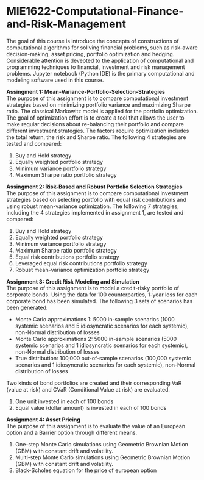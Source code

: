 # MIE1622-Computational-Finance-and-Risk-Management
The goal of this course is introduce the concepts of constructions of computational algorithms for soliving financial problems, such as risk-aware decision-making, asset pricing, portfolio optimization and hedging. Considerable attention is deveoted to the application of computational and programming techniques to financial, investment and risk management problems. Jupyter notebook (Python IDE) is the primary computational and modeling software used in this course. <br>

**Assingment 1: Mean-Variance-Portfolio-Selection-Strategies** <br>
The purpose of this assignment is to compare computational investment strategies based on minimizing portfolio variance and maximizing Sharpe ratio. The classical Markowitz model is applied for the portfolio optimization. The goal of optimization effort is to create a tool that allows the user to make regular decisions about re-balancing their portfolio and compare different investment strategies. The factors require optimization includes the total return, the risk and Sharpe ratio. The following 4 strategies are tested and compared:
1. Buy and Hold strategy
2. Equally weighted portfolio strategy
3. Minimum variance portfolio strategy
4. Maximum Sharpe ratio portfolio strategy

**Assingment 2: Risk-Based and Robust Portfolio Selection Strategies** <br>
The purpose of this assignment is to compare computational investment strategies based on selecting portfolio with equal risk contributions and using robust mean-variance optimization. The following 7 strategies, including the 4 strategies implemented in assignment 1, are tested and compared:
1. Buy and Hold strategy
2. Equally weighted portfolio strategy
3. Minimum variance portfolio strategy
4. Maximum Sharpe ratio portfolio strategy
5. Equal risk contributions portfolio strategy
6. Leveraged equal risk contributions portfolio strategy
7. Robust mean-variance optimization portfolio strategy

**Assignment 3: Credit Risk Modeling and Simulation** <br>
The purpose of this assignment is to model a credit-risky portfolio of corporate bonds. Using the data for 100 counterparties, 1-year loss for each corporate bond has been simulated. The following 3 sets of scenarios has been generated:
 - Monte Carlo approximations 1: 5000 in-sample scenarios (1000 systemic scenarios and 5 idiosyncratic scenarios for each systemic), non-Normal distribution of losses
  - Monte Carlo approximations 2: 5000 in-sample scenarios (5000 systemic scenarios and 1 idiosyncratic scenarios for each systemic), non-Normal distribution of losses
   - True distribution: 100,000 out-of-sample scenarios (100,000 systemic scenarios and 1 idiosyncratic scenarios for each systemic), non-Normal distribution of losses

Two kinds of bond portfolios are created and their corresponding VaR (value at risk) and CVaR (Conditional Value at risk) are evaluated.
1. One unit invested in each of 100 bonds
2. Equal value (dollar amount) is invested in each of 100 bonds

**Assignment 4: Asset Pricing** <br>
The purpose of this assignment is to evaluate the value of an European option and a Barrier option through different means.
1. One-step Monte Carlo simulations using Geometric Brownian Motion (GBM) with constant drift and volatility.
2. Multi-step Monte Carlo simulations using Geometric Brownian Motion (GBM) with constant drift and volatility.
3. Black-Scholes equation for the price of european option
